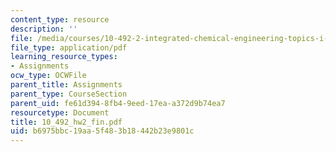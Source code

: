 ```yaml
---
content_type: resource
description: ''
file: /media/courses/10-492-2-integrated-chemical-engineering-topics-i-introduction-to-biocatalysis-fall-2004/b6975bbc19aa5f483b18442b23e9801c_10_492_hw2_fin.pdf
file_type: application/pdf
learning_resource_types:
- Assignments
ocw_type: OCWFile
parent_title: Assignments
parent_type: CourseSection
parent_uid: fe61d394-8fb4-9eed-17ea-a372d9b74ea7
resourcetype: Document
title: 10_492_hw2_fin.pdf
uid: b6975bbc-19aa-5f48-3b18-442b23e9801c
---
```

